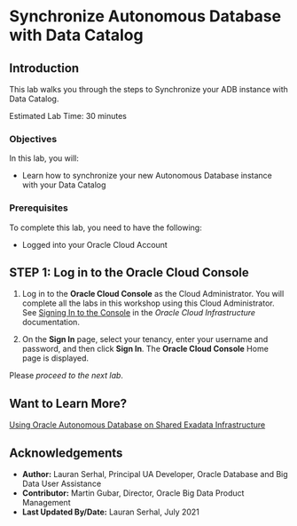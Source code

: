 # Synchronize Autonomous Database with Data Catalog

## Introduction

This lab walks you through the steps to Synchronize your ADB instance with Data Catalog.

<!--- This is a comment -->

Estimated Lab Time: 30 minutes

### Objectives

In this lab, you will:

-   Learn how to synchronize your new Autonomous Database instance with your Data Catalog

### Prerequisites

To complete this lab, you need to have the following:

- Logged into your Oracle Cloud Account

## **STEP 1:** Log in to the Oracle Cloud Console

1. Log in to the **Oracle Cloud Console** as the Cloud Administrator. You will complete all the labs in this workshop using this Cloud Administrator.
See [Signing In to the Console](https://docs.cloud.oracle.com/en-us/iaas/Content/GSG/Tasks/signingin.htm) in the _Oracle Cloud Infrastructure_ documentation.

2. On the **Sign In** page, select your tenancy, enter your username and password, and then click **Sign In**. The **Oracle Cloud Console** Home page is displayed.


Please *proceed to the next lab*.

## Want to Learn More?

[Using Oracle Autonomous Database on Shared Exadata Infrastructure](https://docs.oracle.com/en/cloud/paas/autonomous-data-warehouse-cloud/user/autonomous-workflow.html#GUID-5780368D-6D40-475C-8DEB-DBA14BA675C3)

## Acknowledgements

* **Author:** Lauran Serhal, Principal UA Developer, Oracle Database and Big Data User Assistance
* **Contributor:** Martin Gubar, Director, Oracle Big Data Product Management    
* **Last Updated By/Date:** Lauran Serhal, July 2021
